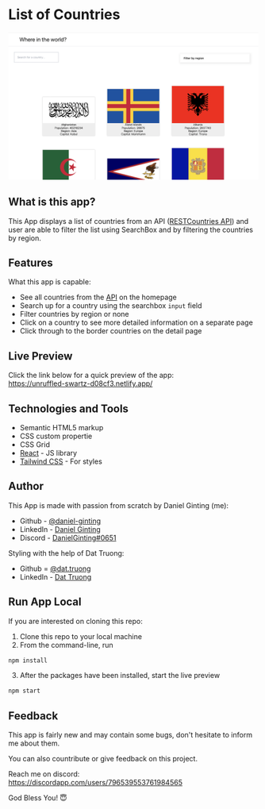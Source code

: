 # List of Countries

![](./Screenshot.png)

## What is this app?

This App displays a list of countries from an API ([RESTCountries API](https://restcountries.com/)) and user are able to filter the list using SearchBox and by filtering the countries by region.


## Features

What this app is capable:

- See all countries from the [API](https://restcountries.com/) on the homepage
- Search up for a country using the searchbox `input` field
- Filter countries by region or none
- Click on a country to see more detailed information on a separate page
- Click through to the border countries on the detail page
<!-- - Toggle the color scheme between light and dark mode *(optional)* -->


## Live Preview

Click the link below for a quick preview of the app:\
https://unruffled-swartz-d08cf3.netlify.app/


## Technologies and Tools

- Semantic HTML5 markup
- CSS custom propertie
- CSS Grid
- [React](https://reactjs.org/) - JS library
- [Tailwind CSS](https://tailwindcss.com) - For styles



## Author

This App is made with passion from scratch by Daniel Ginting (me):
<!-- - Website - [Add your name here](https://www.your-site.com) -->
- Github - [@daniel-ginting](https://github.com/daniel-ginting)
- LinkedIn - [Daniel Ginting](https://www.linkedin.com/in/daniel-ginting-409813224/)
- Discord - [DanielGinting#0651](https://discordapp.com/users/796539553761984565)

Styling with the help of Dat Truong:
- Github = [@dat.truong](https://github.com/dat-truong196nt)
- LinkedIn - [Dat Truong](https://www.linkedin.com/in/truongquocdat196nt)

## Run App Local
If you are interested on cloning this repo:
1. Clone this repo to your local machine
2. From the command-line, run
```bash
npm install
``` 

3. After the packages have been installed, start the live preview
```bash
npm start
```

## Feedback

This app is fairly new and may contain some bugs, don't hesitate to inform me about them.

You can also countribute or give feedback on this project.

Reach me on discord:\
https://discordapp.com/users/796539553761984565

God Bless You! 😇
